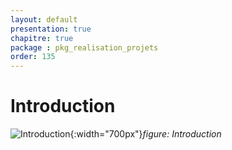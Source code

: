 ```yaml
---
layout: default
presentation: true
chapitre: true
package : pkg_realisation_projets
order: 135
---
```




# Introduction

![Introduction](./images/introduction.png){:width="700px"}*figure: Introduction*

<!-- note -->



<!-- new slide -->
